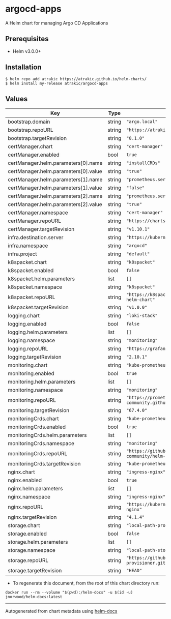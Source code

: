 # argocd-apps

A Helm chart for managing Argo CD Applications

## Prerequisites

- Helm v3.0.0+

## Installation

```console
$ helm repo add atrakic https://atrakic.github.io/helm-charts/
$ helm install my-release atrakic/argocd-apps
```

## Values

| Key | Type | Default | Description |
|-----|------|---------|-------------|
| bootstrap.domain | string | `"argo.local"` |  |
| bootstrap.repoURL | string | `"https://atrakic.github.io/helm-charts"` |  |
| bootstrap.targetRevision | string | `"0.1.0"` |  |
| certManager.chart | string | `"cert-manager"` |  |
| certManager.enabled | bool | `true` |  |
| certManager.helm.parameters[0].name | string | `"installCRDs"` |  |
| certManager.helm.parameters[0].value | string | `"true"` |  |
| certManager.helm.parameters[1].name | string | `"prometheus.servicemonitor.enabled"` |  |
| certManager.helm.parameters[1].value | string | `"false"` |  |
| certManager.helm.parameters[2].name | string | `"prometheus.servicemonitor.honorLabels"` |  |
| certManager.helm.parameters[2].value | string | `"true"` |  |
| certManager.namespace | string | `"cert-manager"` |  |
| certManager.repoURL | string | `"https://charts.jetstack.io"` |  |
| certManager.targetRevision | string | `"v1.10.1"` |  |
| infra.destination.server | string | `"https://kubernetes.default.svc"` |  |
| infra.namespace | string | `"argocd"` |  |
| infra.project | string | `"default"` |  |
| k8spacket.chart | string | `"k8spacket"` |  |
| k8spacket.enabled | bool | `false` |  |
| k8spacket.helm.parameters | list | `[]` |  |
| k8spacket.namespace | string | `"k8spacket"` |  |
| k8spacket.repoURL | string | `"https://k8spacket.github.io/k8spacket-helm-chart"` |  |
| k8spacket.targetRevision | string | `"v1.0.0"` |  |
| logging.chart | string | `"loki-stack"` |  |
| logging.enabled | bool | `false` |  |
| logging.helm.parameters | list | `[]` |  |
| logging.namespace | string | `"monitoring"` |  |
| logging.repoURL | string | `"https://grafana.github.io/helm-charts"` |  |
| logging.targetRevision | string | `"2.10.1"` |  |
| monitoring.chart | string | `"kube-prometheus-stack"` |  |
| monitoring.enabled | bool | `true` |  |
| monitoring.helm.parameters | list | `[]` |  |
| monitoring.namespace | string | `"monitoring"` |  |
| monitoring.repoURL | string | `"https://prometheus-community.github.io/helm-charts"` |  |
| monitoring.targetRevision | string | `"67.4.0"` |  |
| monitoringCrds.chart | string | `"kube-prometheus-stack-crds"` |  |
| monitoringCrds.enabled | bool | `true` |  |
| monitoringCrds.helm.parameters | list | `[]` |  |
| monitoringCrds.namespace | string | `"monitoring"` |  |
| monitoringCrds.repoURL | string | `"https://github.com/prometheus-community/helm-charts.git"` |  |
| monitoringCrds.targetRevision | string | `"kube-prometheus-stack-67.2.1"` |  |
| nginx.chart | string | `"ingress-nginx"` |  |
| nginx.enabled | bool | `true` |  |
| nginx.helm.parameters | list | `[]` |  |
| nginx.namespace | string | `"ingress-nginx"` |  |
| nginx.repoURL | string | `"https://kubernetes.github.io/ingress-nginx"` |  |
| nginx.targetRevision | string | `"4.1.4"` |  |
| storage.chart | string | `"local-path-provisioner"` |  |
| storage.enabled | bool | `false` |  |
| storage.helm.parameters | list | `[]` |  |
| storage.namespace | string | `"local-path-storage"` |  |
| storage.repoURL | string | `"https://github.com/rancher/local-path-provisioner.git"` |  |
| storage.targetRevision | string | `"HEAD"` |  |

* To regenerate this document, from the root of this chart directory run:
```shell
docker run --rm --volume "$(pwd):/helm-docs" -u $(id -u) jnorwood/helm-docs:latest
```
----------------------------------------------
Autogenerated from chart metadata using [helm-docs](https://github.com/norwoodj/helm-docs)
